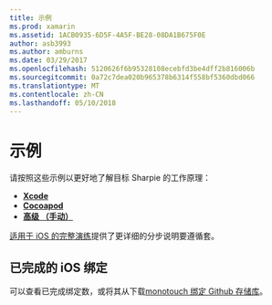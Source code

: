 ```yaml
---
title: 示例
ms.prod: xamarin
ms.assetid: 1ACB0935-6D5F-4A5F-BE28-08DA1B675F0E
author: asb3993
ms.author: amburns
ms.date: 03/29/2017
ms.openlocfilehash: 5120626f6b95328108ecebfd3be4dff2b816006b
ms.sourcegitcommit: 0a72c7dea020b965378b6314f558bf5360dbd066
ms.translationtype: MT
ms.contentlocale: zh-CN
ms.lasthandoff: 05/10/2018
---
```

# <a name="examples"></a>示例

请按照这些示例以更好地了解目标 Sharpie 的工作原理：

- [**Xcode**](xcode.md)
- [**Cocoapod**](cocoapod.md)
- [**高级 （手动）**](advanced.md)

[适用于 iOS 的完整演练](~/ios/platform/binding-objective-c/walkthrough.md)提供了更详细的分步说明要遵循套。

## <a name="completed-ios-bindings"></a>已完成的 iOS 绑定

可以查看已完成绑定数，或将其从下载[monotouch 绑定 Github 存储库](https://github.com/mono/monotouch-bindings/)。

